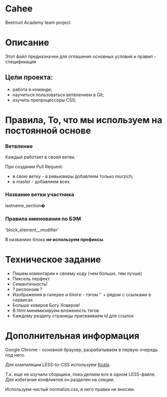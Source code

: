 # Cahee

Beetroot Academy team project

# Описание

Этот файл предназначен для оглашения основных условий и правил - спецификация 

## Цели проекта:

*   работа в команде;
*   научиться пользоваться ветвлением в Git;
*   изучить препроцессоры CSS;

# Правила, То, что мы используем на постоянной основе

### Ветвление

Каждый работает в своей ветви.

При создании Pull Request:
*   в свою ветку - в ревьюверы добавляем только murzich;
*   в master     - добавляем всех.

### Название ветки участника

lastname_section�

### Правила именования по БЭМ

'block_element__modifier'

В названиях блока __не используем префиксы__.

# Техническое задание

*   Пишем коментарии к своему коду (чем больше, тем лучше)
*   Пиксель перфект
*   Семантичность!
*   ? респонзив ?
*   Изображения в галерее и блоге - тэгом '<img>' + рядом с ссылками в сервисах
*   Больше ховеров Богу Ховеров!
*   В html минимизируем вложеность тэгов
*   Каждому разделу страницы присваиваем id для ссылок

# Дополнительная информация

Google Chrome - основной браузер, разрабатываем в первую очередь под него.

Для компиляции LESS-to-CSS используем [Koala](http://koala-app.com/).

Т.к. еще не изучали сборщики, пока делаем все в одном LESS-файле. Для избегания конфликтов он разделен на секции.

Используем чистый normalize.css, в него правки не вносим.

